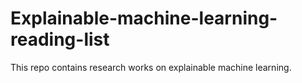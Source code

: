 # Explainable-machine-learning-reading-list
This repo contains research works on explainable machine learning. 
